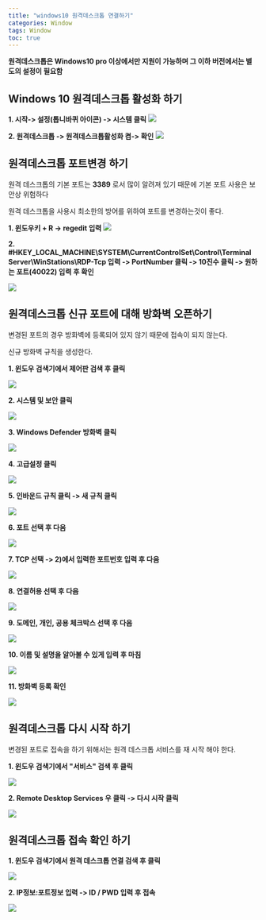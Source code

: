 ```yaml
---
title: "windows10 원격데스크톱 연결하기"
categories: Window
tags: Window
toc: true
---
```


**원격데스크톱은 Windows10 pro 이상에서만 지원이 가능하며 그 이하 버전에서는 별도의 설정이 필요함**

## Windows 10 원격데스크톱 활성화 하기

**1. 시작-> 설정(톱니바퀴 아이콘) -> 시스템 클릭**
<img src="/assets/images/dev/window/2020-07-23_204247.jpg">

**2. 원격데스크톱 -> 원격데스크톱활성화 켬-> 확인**
<img src="/assets/images/dev/window/2020-07-23_204641.jpg">

## 원격데스크톱 포트변경 하기

원격 데스크톱의 기본 포트는 **3389** 로서 많이 알려져 있기 때문에 기본 포트 사용은 보안상 위험하다 <br>

원격 데스크톱을 사용시 최소한의 방어를 위하여 포트를 변경하는것이 좋다.  <br>

**1. 윈도우키 + R -> regedit 입력**
<img src="/assets/images/dev/window/2020-07-23_205840.jpg">

**2. #HKEY_LOCAL_MACHINE\SYSTEM\CurrentControlSet\Control\Terminal Server\WinStations\RDP-Tcp 입력 -> PortNumber 클릭 -> 10진수 클릭 -> 원하는 포트(40022) 입력 후 확인**

<img src="/assets/images/dev/window/2020-07-23_210228.jpg">

## 원격데스크톱 신규 포트에 대해 방화벽 오픈하기

변경된 포트의 경우 방화벽에 등록되어 있지 않기 때문에 접속이 되지 않는다. <br>

신규 방화벽 규칙을 생성한다.

**1. 윈도우 검색기에서 제어판 검색 후 클릭**

<img src="/assets/images/dev/window/2020-07-23_211334.jpg">

**2. 시스템 및 보안 클릭**

<img src="/assets/images/dev/window/2020-07-23_211335.jpg">

**3. Windows Defender 방화벽 클릭**

<img src="/assets/images/dev/window/2020-07-23_211336.jpg">

**4. 고급설정 클릭**

<img src="/assets/images/dev/window/2020-07-23_211337.jpg">

**5. 인바운드 규칙 클릭 -> 새 규칙 클릭**

<img src="/assets/images/dev/window/2020-07-23_211648.jpg">

**6. 포트 선택 후 다음**

<img src="/assets/images/dev/window/2020-07-23_211940.jpg">

**7. TCP 선택 -> 2)에서 입력한 포트번호 입력 후 다음**

<img src="/assets/images/dev/window/2020-07-23_212131.jpg">

**8. 연결허용 선택 후 다음**

<img src="/assets/images/dev/window/2020-07-23_212319.jpg">

**9. 도메인, 개인, 공용 체크박스 선택 후 다음**

<img src="/assets/images/dev/window/2020-07-23_212356.jpg">

**10. 이름 및 설명을 알아볼 수 있게 입력 후 마침**

<img src="/assets/images/dev/window/2020-07-23_212642.jpg">

**11. 방화벽 등록 확인**

<img src="/assets/images/dev/window/2020-07-23_213149.jpg">

## 원격데스크톱 다시 시작 하기

변경된 포트로 접속을 하기 위해서는 원격 데스크톱 서비스를 재 시작 해야 한다.

**1. 윈도우 검색기에서 "서비스" 검색 후 클릭**

<img src="/assets/images/dev/window/2020-07-23_213412.jpg">

**2. Remote Desktop Services 우 클릭 -> 다시 시작 클릭**

<img src="/assets/images/dev/window/2020-07-23_213726.jpg">

## 원격데스크톱 접속 확인 하기

**1. 윈도우 검색기에서 원격 데스크톱 연결 검색 후 클릭**

<img src="/assets/images/dev/window/2020-07-23_214634.jpg">

**2. IP정보:포트정보 입력 -> ID / PWD 입력 후 접속**

<img src="/assets/images/dev/window/2020-07-23_214745.jpg">
